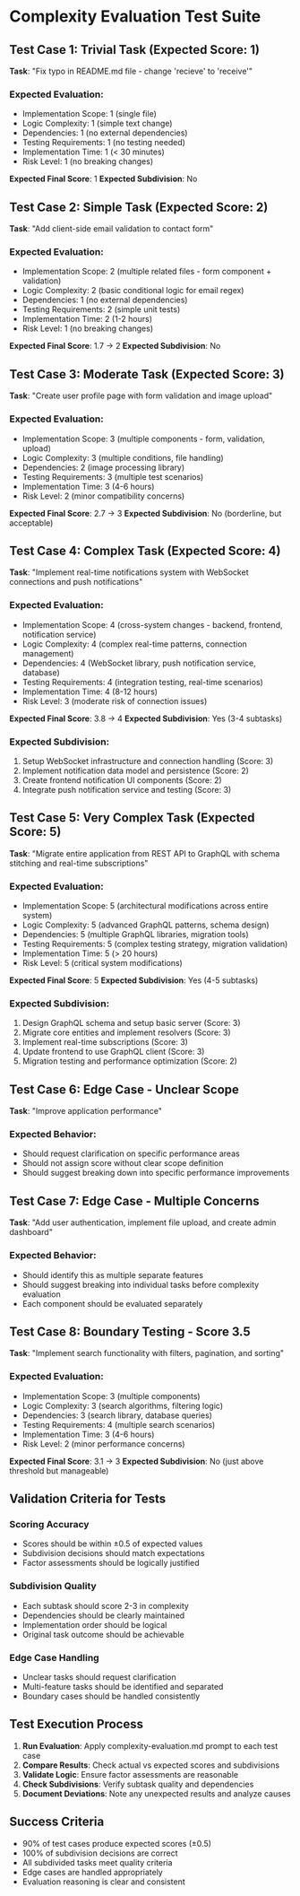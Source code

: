 # Complexity Evaluation Test Suite

## Test Case 1: Trivial Task (Expected Score: 1)

**Task**: "Fix typo in README.md file - change 'recieve' to 'receive'"

### Expected Evaluation:
- Implementation Scope: 1 (single file)
- Logic Complexity: 1 (simple text change)
- Dependencies: 1 (no external dependencies)
- Testing Requirements: 1 (no testing needed)
- Implementation Time: 1 (< 30 minutes)
- Risk Level: 1 (no breaking changes)

**Expected Final Score**: 1
**Expected Subdivision**: No

## Test Case 2: Simple Task (Expected Score: 2)

**Task**: "Add client-side email validation to contact form"

### Expected Evaluation:
- Implementation Scope: 2 (multiple related files - form component + validation)
- Logic Complexity: 2 (basic conditional logic for email regex)
- Dependencies: 1 (no external dependencies)
- Testing Requirements: 2 (simple unit tests)
- Implementation Time: 2 (1-2 hours)
- Risk Level: 1 (no breaking changes)

**Expected Final Score**: 1.7 → 2
**Expected Subdivision**: No

## Test Case 3: Moderate Task (Expected Score: 3)

**Task**: "Create user profile page with form validation and image upload"

### Expected Evaluation:
- Implementation Scope: 3 (multiple components - form, validation, upload)
- Logic Complexity: 3 (multiple conditions, file handling)
- Dependencies: 2 (image processing library)
- Testing Requirements: 3 (multiple test scenarios)
- Implementation Time: 3 (4-6 hours)
- Risk Level: 2 (minor compatibility concerns)

**Expected Final Score**: 2.7 → 3
**Expected Subdivision**: No (borderline, but acceptable)

## Test Case 4: Complex Task (Expected Score: 4)

**Task**: "Implement real-time notifications system with WebSocket connections and push notifications"

### Expected Evaluation:
- Implementation Scope: 4 (cross-system changes - backend, frontend, notification service)
- Logic Complexity: 4 (complex real-time patterns, connection management)
- Dependencies: 4 (WebSocket library, push notification service, database)
- Testing Requirements: 4 (integration testing, real-time scenarios)
- Implementation Time: 4 (8-12 hours)
- Risk Level: 3 (moderate risk of connection issues)

**Expected Final Score**: 3.8 → 4
**Expected Subdivision**: Yes (3-4 subtasks)

### Expected Subdivision:
1. Setup WebSocket infrastructure and connection handling (Score: 3)
2. Implement notification data model and persistence (Score: 2)
3. Create frontend notification UI components (Score: 2)
4. Integrate push notification service and testing (Score: 3)

## Test Case 5: Very Complex Task (Expected Score: 5)

**Task**: "Migrate entire application from REST API to GraphQL with schema stitching and real-time subscriptions"

### Expected Evaluation:
- Implementation Scope: 5 (architectural modifications across entire system)
- Logic Complexity: 5 (advanced GraphQL patterns, schema design)
- Dependencies: 5 (multiple GraphQL libraries, migration tools)
- Testing Requirements: 5 (complex testing strategy, migration validation)
- Implementation Time: 5 (> 20 hours)
- Risk Level: 5 (critical system modifications)

**Expected Final Score**: 5
**Expected Subdivision**: Yes (4-5 subtasks)

### Expected Subdivision:
1. Design GraphQL schema and setup basic server (Score: 3)
2. Migrate core entities and implement resolvers (Score: 3)
3. Implement real-time subscriptions (Score: 3)
4. Update frontend to use GraphQL client (Score: 3)
5. Migration testing and performance optimization (Score: 2)

## Test Case 6: Edge Case - Unclear Scope

**Task**: "Improve application performance"

### Expected Behavior:
- Should request clarification on specific performance areas
- Should not assign score without clear scope definition
- Should suggest breaking down into specific performance improvements

## Test Case 7: Edge Case - Multiple Concerns

**Task**: "Add user authentication, implement file upload, and create admin dashboard"

### Expected Behavior:
- Should identify this as multiple separate features
- Should suggest breaking into individual tasks before complexity evaluation
- Each component should be evaluated separately

## Test Case 8: Boundary Testing - Score 3.5

**Task**: "Implement search functionality with filters, pagination, and sorting"

### Expected Evaluation:
- Implementation Scope: 3 (multiple components)
- Logic Complexity: 3 (search algorithms, filtering logic)
- Dependencies: 3 (search library, database queries)
- Testing Requirements: 4 (multiple search scenarios)
- Implementation Time: 3 (4-6 hours)
- Risk Level: 2 (minor performance concerns)

**Expected Final Score**: 3.1 → 3
**Expected Subdivision**: No (just above threshold but manageable)

## Validation Criteria for Tests

### Scoring Accuracy
- Scores should be within ±0.5 of expected values
- Subdivision decisions should match expectations
- Factor assessments should be logically justified

### Subdivision Quality
- Each subtask should score 2-3 in complexity
- Dependencies should be clearly maintained
- Implementation order should be logical
- Original task outcome should be achievable

### Edge Case Handling
- Unclear tasks should request clarification
- Multi-feature tasks should be identified and separated
- Boundary cases should be handled consistently

## Test Execution Process

1. **Run Evaluation**: Apply complexity-evaluation.md prompt to each test case
2. **Compare Results**: Check actual vs expected scores and subdivisions
3. **Validate Logic**: Ensure factor assessments are reasonable
4. **Check Subdivisions**: Verify subtask quality and dependencies
5. **Document Deviations**: Note any unexpected results and analyze causes

## Success Criteria

- 90% of test cases produce expected scores (±0.5)
- 100% of subdivision decisions are correct
- All subdivided tasks meet quality criteria
- Edge cases are handled appropriately
- Evaluation reasoning is clear and consistent
